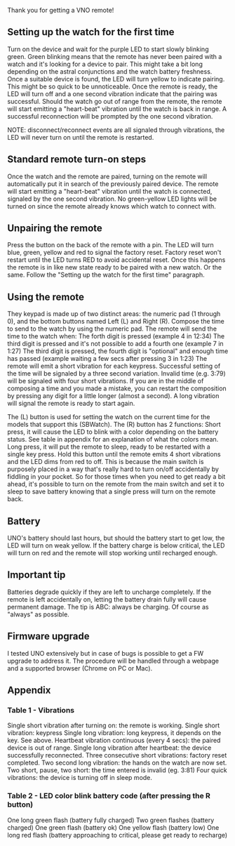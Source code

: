 
Thank you for getting a VNO remote!

## Setting up the watch for the first time

Turn on the device and wait for the purple LED to start slowly blinking green. 
Green blinking means that the remote has never been paired with a watch and it's looking for a device to pair. This might take a bit long depending on the astral conjunctions and the watch battery freshness. 
Once a suitable device is found, the LED will turn yellow to indicate pairing. This might be so quick to be unnoticeable. Once the remote is ready, the LED will turn off and a one second vibration indicate that the pairing was successful.
Should the watch go out of range from the remote, the remote will start emitting a "heart-beat" vibration until the watch is back in range. A successful reconnection will be prompted by the one second vibration.

NOTE: disconnect/reconnect events are all signaled through vibrations, the LED will never turn on until the remote is restarted.

## Standard remote turn-on steps

Once the watch and the remote are paired, turning on the remote will automatically put it in search of the previously paired device. The remote will start emitting a "heart-beat" vibration until the watch is connected, signaled by the one second vibration. No green-yellow LED lights will be turned on since the remote already knows which watch to connect with.

## Unpairing the remote

Press the button on the back of the remote with a pin. The LED will turn blue, green, yellow and red to signal the factory reset. Factory reset won't restart until the LED turns RED to avoid accidental reset. Once this happens the remote is in like new state ready to be paired with a new watch. Or the same. Follow the "Setting up the watch for the first time" paragraph.

## Using the remote

They keypad is made up of two distinct areas: the numeric pad (1 through 0), and the bottom buttons named Left (L) and Right (R).
Compose the time to send to the watch by using the numeric pad. The remote will send the time to the watch when:
The forth digit is pressed (example 4 in 12:34)
The third digit is pressed and it's not possible to add a fourth one (example 7 in 1:27)
The third digit is pressed, the fourth digit is "optional" and enough time has passed (example waiting a few secs after pressing 3 in 1:23)
The remote will emit a short vibration for each keypress. Successful setting of the time will be signaled by a three second variation.
Invalid time (e.g. 3:79) will be signaled with four short vibrations.
If you are in the middle of composing a time and you made a mistake, you can restart the composition by pressing any digit for a little longer (almost a second). A long vibration will signal the remote is ready to start again.

The (L) button is used for setting the watch on the current time for the models that support this (SBWatch). 
The (R) button has 2 functions:
Short press, it will cause the LED to blink with a color depending on the battery status. See table in appendix for an explanation of what the colors mean.
Long press, it will put the remote to sleep, ready to be restarted with a single key press. Hold this button until the remote emits 4 short vibrations and the LED dims from red to off. This is because the main switch is purposely placed in a way that's really hard to turn on/off accidentally by fiddling in your pocket. So for those times when you need to get ready a bit ahead, it's possible to turn on the remote from the main switch and set it to sleep to save battery knowing that a single press will turn on the remote back.

## Battery

UNO's battery should last hours, but should the battery start to get low, the LED will turn on weak yellow.
If the battery charge is below critical, the LED will turn on red and the remote will stop working until recharged enough.

## Important tip
Batteries degrade quickly if they are left to uncharge completely. If the remote is left accidentally on, letting the battery drain fully will cause permanent damage. The tip is ABC: always be charging. Of course as "always" as possible.

## Firmware upgrade

I tested UNO extensively but in case of bugs is possible to get a FW upgrade to address it. The procedure will be handled through a webpage and a supported browser (Chrome on PC or Mac).

## Appendix

### Table 1 - Vibrations

Single short vibration after turning on: the remote is working.
Single short vibration: keypress
Single long vibration: long keypress, it depends on the key. See above.
Heartbeat vibration continuous (every 4 secs): the paired device is out of range.
Single long vibration after heartbeat: the device successfully reconnected.
Three consecutive short vibrations: factory reset completed.
Two second long vibration: the hands on the watch are now set.
Two short, pause, two short: the time entered is invalid (eg. 3:81)
Four quick vibrations: the device is turning off in sleep mode.

### Table 2 - LED color blink battery code (after pressing the R button)

One long green flash (battery fully charged)
Two green flashes (battery charged)
One green flash (battery ok)
One yellow flash (battery low)
One long red flash (battery approaching to critical, please get ready to recharge)
